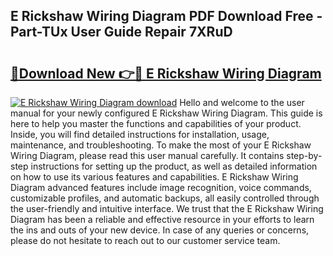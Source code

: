 ## E Rickshaw Wiring Diagram PDF Download Free - Part-TUx User Guide Repair 7XRuD

# <h2><a href="http://dfizucb.blite.top/?on=E+Rickshaw+Wiring+Diagram">🔗Download New 👉🔴 E Rickshaw Wiring Diagram</a></h2>

[![E Rickshaw Wiring Diagram download](https://i.imgur.com/lujVjoI.png)](http://dfizucb.blite.top/?on=E+Rickshaw+Wiring+Diagram)
Hello and welcome to the user manual for your newly configured E Rickshaw Wiring Diagram. This guide is here to help you master the functions and capabilities of your product. Inside, you will find detailed instructions for installation, usage, maintenance, and troubleshooting. To make the most of your E Rickshaw Wiring Diagram, please read this user manual carefully. It contains step-by-step instructions for setting up the product, as well as detailed information on how to use its various features and capabilities. E Rickshaw Wiring Diagram advanced features include image recognition, voice commands, customizable profiles, and automatic backups, all easily controlled through the user-friendly and intuitive interface. We trust that the E Rickshaw Wiring Diagram has been a reliable and effective resource in your efforts to learn the ins and outs of your new device. In case of any queries or concerns, please do not hesitate to reach out to our customer service team.
